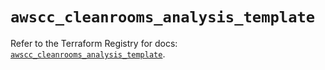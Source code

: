 # `awscc_cleanrooms_analysis_template`

Refer to the Terraform Registry for docs: [`awscc_cleanrooms_analysis_template`](https://registry.terraform.io/providers/hashicorp/awscc/0.70.0/docs/resources/cleanrooms_analysis_template).
